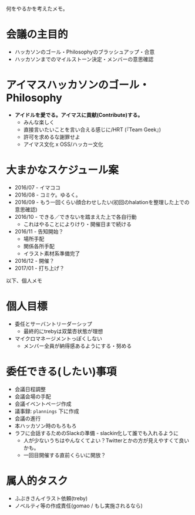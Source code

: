 何をやるかを考えたメモ。

# 会議の主目的

- ハッカソンのゴール・Philosophyのブラッシュアップ・合意
- ハッカソンまでのマイルストーン決定・メンバーの意思確認

# アイマスハッカソンのゴール・Philosophy

- **アイドルを愛でる。アイマスに貢献(Contribute)する。**
  - みんな楽しく
  - 直接言いたいことを言い合える感じに/HRT (『Team Geek』)
  - 許可を求めるな謝罪せよ
  - アイマス文化 x OSS/ハッカー文化

# 大まかなスケジュール案

- 2016/07 - イマココ
- 2016/08 - コミケ。ゆるく。
- 2016/09 - もう一回くらい顔合わせしたい(初回のhalationを整理した上での意思確認)
- 2016/10 - できる／できないを踏まえた上で各自行動
  - これはやることによりけり・開催日まで続ける
- 2016/11 - 告知開始？
  - 場所手配
  - 関係各所手配
  - イラスト素材系準備完了
- 2016/12 - 開催？
- 2017/01 - 打ち上げ？


以下、個人メモ

# 個人目標

- 委任とサーバントリーダーシップ
  - 最終的にtrebyは双葉杏状態が理想
- マイクロマネージメントっぽくしない
  - メンバー全員が納得感あるようにする・努める

# 委任できる(したい)事項

- 会議日程調整
- 会議会場の手配
- 会議イベントページ作成
- 議事録: `plannings` 下に作成
- 会議の進行
- 本ハッカソン時のもろもろ
- ラフに会話するためのSlackの準備 - slackin化して誰でも入れるように
  - 人が少ないうちはやんなくてよい？Twitterとかの方が見えやすくて良いかも。
  - 一回目開催する直前くらいに開放？

# 属人的タスク

- ふぶきさんイラスト依頼(treby)
- ノベルティ等の作成責任(gomao / もし実施されるなら)
